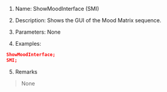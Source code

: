 1. Name: ShowMoodInterface (SMI)

2. Description: Shows the GUI of the Mood Matrix sequence.

3. Parameters: None

4. Examples:
```json
ShowMoodInterface;
SMI;
```

5. Remarks
>None